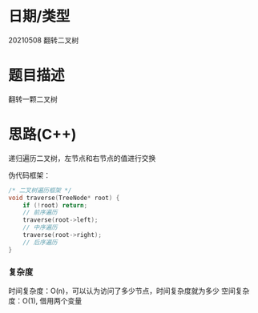 <!--
 * @Author: baisichen
 * @Date: 2021-05-08 10:21:39
 * @LastEditTime: 2021-05-08 10:58:59
 * @LastEditors: baisichen
 * @Description: 
-->
# 日期/类型
20210508 翻转二叉树

# 题目描述
翻转一颗二叉树


# 思路(C++)
递归遍历二叉树，左节点和右节点的值进行交换

伪代码框架：
``` cpp
/* 二叉树遍历框架 */
void traverse(TreeNode* root) {
    if (!root) return;
    // 前序遍历
    traverse(root->left);
    // 中序遍历
    traverse(root->right);
    // 后序遍历
}
```

### 复杂度
时间复杂度：O(n)，可以认为访问了多少节点，时间复杂度就为多少
空间复杂度：O(1), 借用两个变量
